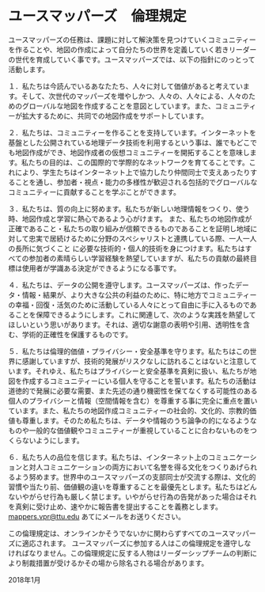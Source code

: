 # ユースマッパーズ　倫理規定

ユースマッパーズの任務は、課題に対して解決策を見つけていくコミュニティーを作ることや、地図の作成によって自分たちの世界を定義していく若きリーダーの世代を育成していく事です。ユースマッパーズでは、以下の指針にのっとって活動します。

１．私たちは今読んでいるあなたたち、人々に対して価値があると考えています。そして、次世代のマッパーズを増やしかつ、人々の、人々による、人々のためのグローバルな地図を作成することを意図としています。また、コミュニティーが拡大するために、共同での地図作成をサポートしています。

２．私たちは、コミュニティーを作ることを支持しています。インターネットを基盤とした公開されている地理データ技術を利用するという事は、誰でもどこでも地図作成ができ、地図作成者の仮想コミュニティーを開拓することを意味します。私たちの目的は、この国際的で学際的なネットワークを育てることです。これにより、学生たちはインターネット上で協力したり仲間同士で支えあったりすることを通し、参加者・視点・能力の多様性が歓迎される包括的でグローバルなコミュニティーに貢献することを学ぶことができます。

３．私たちは、質の向上に努めます。私たちが新しい地理情報をつくり、使う時、地図作成と学習に熱心であるよう心がけます。
また、私たちの地図作成が正確であること・私たちの取り組みが信頼できるものであることを証明し地域に対して忠実で居続けるために分野のスペシャリストと連携している際、一人一人の長所に気づくこと
に必要な技術的・個人的技術を身につけます。私たちはすべての参加者の素晴らしい学習経験を熱望していますが、私たちの貢献の最終目標は使用者が学識ある決定ができるようになる事です。

４．私たちは、データの公開を遵守します。ユースマッパーズは、作ったデータ・情報・結果が、より大きな公共の利益のために、特に地方でコミュニティーの幸福・回復・活気のために活動している人々にとって自由に手に入るものであることを保障できるようにします。これに関連して、次のような実践を熱望してほしいという思いがあります。それは、適切な謝意の表明や引用、透明性を含む、学術的正確性を保護するものです。

５．私たちは倫理的価値・プライバシー・安全基準を守ります。私たちはこの世界に感謝していますが、技術的発展がリスクなしに訪れることはないと注意しています。それゆえ、私たちはプライバシーと安全基準を真剣に扱い、私たちが地図を作成するコミュニティーにいる個人を守ることを誓います。私たちの活動は道徳的で発展に必要な需要、また先述の通り機密性を保てなくする可能性のある個人のプライバシーと情報（空間情報を含む）を尊重する事に完全に重点を置いています。また、私たちの地図作成コミュニティーの社会的、文化的、宗教的価値も尊重します。そのため私たちは、データや情報のうち論争の的になるようなものや一般的な価値観やコミュニティーが重視していることに合わないものをつくらないようにします。

６．私たち人の品位を信じます。私たちは、インターネット上のコミュニケーションと対人コミュニケーションの両方において名誉を得る文化をつくりあげられるよう努めます。世界中のユースマッパーズの支部同士が交流する際は、文化的習慣や当たり前、価値観の違いを尊重することを最優先とします。私たちはどんないやがらせ行為も厳しく禁じます。いやがらせ行為の告発があった場合はそれを真剣に受け止め、速やかに報告書を提出することを義務とします。mappers.vpr@ttu.edu あてにメールをお送りください。

この倫理規定は、オンラインかそうでないかに関わらずすべてのユースマッパーズに適応されます。
ユースマッパーズに参加する人はこの倫理規定を遵守しなければなりません。この倫理規定に反する人物はリーダーシップチームの判断により制裁措置が受けるかその場から除名される場合があります。

2018年1月
